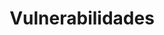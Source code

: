 ---
title: Vulnerabilidades
weight: 45
description: >-
  Nesta seção, você vai encontrar mais informações sobre os tipos de ferramentas que o Horusec usa nas suas análises.
---